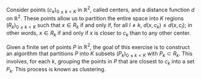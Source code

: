Consider points $(c_k)_{0 \leq k < K}$ in $\mathbb{R}^2$, called centers, and a distance function $d$ on $\mathbb{R}^2$. These points allow us to partition the entire space into $K$ regions $(R_k)_{0 \leq k < K}$ such that $x \in R_k$ if and only if, for all $l \neq k$, $d(x, c_k) \leq d(x, c_l)$; in other words, $x \in R_k$ if and only if $x$ is closer to $c_k$ than to any other center.

Given a finite set of points $P$ in $\mathbb{R}^2$, the goal of this exercise is to construct an algorithm that partitions $P$ into $K$ subsets $(P_k)_{0 \leq k < K}$ with $P_k \subset R_k$. This involves, for each $k$, grouping the points in $P$ that are closest to $c_k$ into a set $P_k$. This process is known as clustering.
